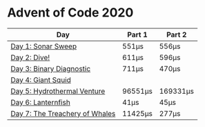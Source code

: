 # Advent of Code 2020

| Day                                              | Part 1  | Part 2   |
| ------------------------------------------------ | ------- | -------- |
| [Day 1: Sonar Sweep](./src/days/d01)             | 551μs   | 556μs    |
| [Day 2: Dive!](./src/days/d02)                   | 611μs   | 596μs    |
| [Day 3: Binary Diagnostic](./src/days/d03)       | 711μs   | 470μs    |
| [Day 4: Giant Squid](./src/days/d04)             |         |          |
| [Day 5: Hydrothermal Venture](./src/days/d05)    | 96551μs | 169331μs |
| [Day 6: Lanternfish](./src/days/d06)             | 41μs    | 45μs     |
| [Day 7: The Treachery of Whales](./src/days/d07) | 11425μs | 277μs    |
